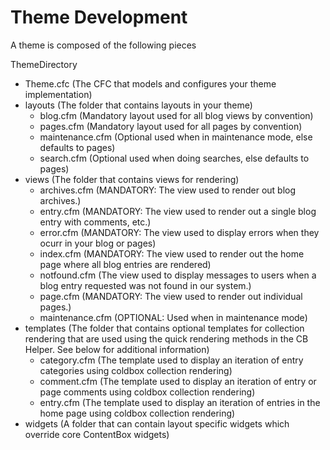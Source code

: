 # Theme Development

A theme is composed of the following pieces

&#x20;ThemeDirectory

* &#x20;Theme.cfc (The CFC that models and configures your theme implementation)
* &#x20;layouts (The folder that contains layouts in your theme)
  * &#x20;blog.cfm (Mandatory layout used for all blog views by convention)
  * &#x20;pages.cfm (Mandatory layout used for all pages by convention)
  * &#x20;maintenance.cfm (Optional used when in maintenance mode, else defaults to pages)
  * &#x20;search.cfm (Optional used when doing searches, else defaults to pages)
* &#x20;views (The folder that contains views for rendering)
  * &#x20;archives.cfm (MANDATORY: The view used to render out blog archives.)
  * &#x20;entry.cfm (MANDATORY: The view used to render out a single blog entry with comments, etc.)
  * &#x20;error.cfm (MANDATORY: The view used to display errors when they ocurr in your blog or pages)
  * &#x20;index.cfm (MANDATORY: The view used to render out the home page where all blog entries are rendered)
  * &#x20;notfound.cfm (The view used to display messages to users when a blog entry requested was not found in our system.)
  * &#x20;page.cfm (MANDATORY: The view used to render out individual pages.)
  * &#x20;maintenance.cfm (OPTIONAL: Used when in maintenance mode)
* &#x20;templates (The folder that contains optional templates for collection rendering that are used using the quick rendering methods in the CB Helper. See below for additional information)
  * &#x20;category.cfm (The template used to display an iteration of entry categories using coldbox collection rendering)
  * &#x20;comment.cfm (The template used to display an iteration of entry or page comments using coldbox collection rendering)
  * &#x20;entry.cfm (The template used to display an iteration of entries in the home page using coldbox collection rendering)
* &#x20;widgets (A folder that can contain layout specific widgets which override core ContentBox widgets)
